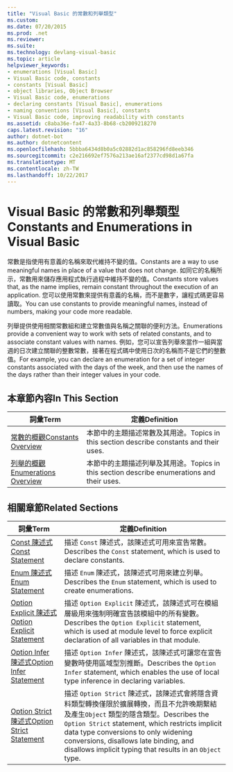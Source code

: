 ```yaml
---
title: "Visual Basic 的常數和列舉類型"
ms.custom: 
ms.date: 07/20/2015
ms.prod: .net
ms.reviewer: 
ms.suite: 
ms.technology: devlang-visual-basic
ms.topic: article
helpviewer_keywords:
- enumerations [Visual Basic]
- Visual Basic code, constants
- constants [Visual Basic]
- object libraries, Object Browser
- Visual Basic code, enumerations
- declaring constants [Visual Basic], enumerations
- naming conventions [Visual Basic], constants
- Visual Basic code, improving readability with constants
ms.assetid: c8aba36e-fa47-4a33-8b68-cb2009218270
caps.latest.revision: "16"
author: dotnet-bot
ms.author: dotnetcontent
ms.openlocfilehash: 5bbba6434d8b0a5c02882d1ac858296fd8eeb346
ms.sourcegitcommit: c2e216692ef7576a213ae16af2377cd98d1a67fa
ms.translationtype: MT
ms.contentlocale: zh-TW
ms.lasthandoff: 10/22/2017
---
```

# <a name="constants-and-enumerations-in-visual-basic"></a><span data-ttu-id="02e9c-102">Visual Basic 的常數和列舉類型</span><span class="sxs-lookup"><span data-stu-id="02e9c-102">Constants and Enumerations in Visual Basic</span></span>
<span data-ttu-id="02e9c-103">常數是指使用有意義的名稱來取代維持不變的值。</span><span class="sxs-lookup"><span data-stu-id="02e9c-103">Constants are a way to use meaningful names in place of a value that does not change.</span></span> <span data-ttu-id="02e9c-104">如同它的名稱所示，常數用來儲存應用程式執行過程中維持不變的值。</span><span class="sxs-lookup"><span data-stu-id="02e9c-104">Constants store values that, as the name implies, remain constant throughout the execution of an application.</span></span> <span data-ttu-id="02e9c-105">您可以使用常數來提供有意義的名稱，而不是數字，讓程式碼更容易讀取。</span><span class="sxs-lookup"><span data-stu-id="02e9c-105">You can use constants to provide meaningful names, instead of numbers, making your code more readable.</span></span>  
  
 <span data-ttu-id="02e9c-106">列舉提供使用相關常數組和建立常數值與名稱之關聯的便利方法。</span><span class="sxs-lookup"><span data-stu-id="02e9c-106">Enumerations provide a convenient way to work with sets of related constants, and to associate constant values with names.</span></span> <span data-ttu-id="02e9c-107">例如，您可以宣告列舉來當作一組與當週的日次建立關聯的整數常數，接著在程式碼中使用日次的名稱而不是它們的整數值。</span><span class="sxs-lookup"><span data-stu-id="02e9c-107">For example, you can declare an enumeration for a set of integer constants associated with the days of the week, and then use the names of the days rather than their integer values in your code.</span></span>  
  
## <a name="in-this-section"></a><span data-ttu-id="02e9c-108">本章節內容</span><span class="sxs-lookup"><span data-stu-id="02e9c-108">In This Section</span></span>  
  
|<span data-ttu-id="02e9c-109">詞彙</span><span class="sxs-lookup"><span data-stu-id="02e9c-109">Term</span></span>|<span data-ttu-id="02e9c-110">定義</span><span class="sxs-lookup"><span data-stu-id="02e9c-110">Definition</span></span>|  
|---|---|  
|[<span data-ttu-id="02e9c-111">常數的概觀</span><span class="sxs-lookup"><span data-stu-id="02e9c-111">Constants Overview</span></span>](../../../../visual-basic/programming-guide/language-features/constants-enums/constants-overview.md)|<span data-ttu-id="02e9c-112">本節中的主題描述常數及其用途。</span><span class="sxs-lookup"><span data-stu-id="02e9c-112">Topics in this section describe constants and their uses.</span></span>|  
|[<span data-ttu-id="02e9c-113">列舉的概觀</span><span class="sxs-lookup"><span data-stu-id="02e9c-113">Enumerations Overview</span></span>](../../../../visual-basic/programming-guide/language-features/constants-enums/enumerations-overview.md)|<span data-ttu-id="02e9c-114">本節中的主題描述列舉及其用途。</span><span class="sxs-lookup"><span data-stu-id="02e9c-114">Topics in this section describe enumerations and their uses.</span></span>|  
  
## <a name="related-sections"></a><span data-ttu-id="02e9c-115">相關章節</span><span class="sxs-lookup"><span data-stu-id="02e9c-115">Related Sections</span></span>  
  
|<span data-ttu-id="02e9c-116">詞彙</span><span class="sxs-lookup"><span data-stu-id="02e9c-116">Term</span></span>|<span data-ttu-id="02e9c-117">定義</span><span class="sxs-lookup"><span data-stu-id="02e9c-117">Definition</span></span>|  
|---|---|  
|[<span data-ttu-id="02e9c-118">Const 陳述式</span><span class="sxs-lookup"><span data-stu-id="02e9c-118">Const Statement</span></span>](../../../../visual-basic/language-reference/statements/const-statement.md)|<span data-ttu-id="02e9c-119">描述 `Const` 陳述式，該陳述式可用來宣告常數。</span><span class="sxs-lookup"><span data-stu-id="02e9c-119">Describes the `Const` statement, which is used to declare constants.</span></span>|  
|[<span data-ttu-id="02e9c-120">Enum 陳述式</span><span class="sxs-lookup"><span data-stu-id="02e9c-120">Enum Statement</span></span>](../../../../visual-basic/language-reference/statements/enum-statement.md)|<span data-ttu-id="02e9c-121">描述 `Enum` 陳述式，該陳述式可用來建立列舉。</span><span class="sxs-lookup"><span data-stu-id="02e9c-121">Describes the `Enum` statement, which is used to create enumerations.</span></span>|  
|[<span data-ttu-id="02e9c-122">Option Explicit 陳述式</span><span class="sxs-lookup"><span data-stu-id="02e9c-122">Option Explicit Statement</span></span>](../../../../visual-basic/language-reference/statements/option-explicit-statement.md)|<span data-ttu-id="02e9c-123">描述 `Option Explicit` 陳述式，該陳述式可在模組層級用來強制明確宣告該模組中的所有變數。</span><span class="sxs-lookup"><span data-stu-id="02e9c-123">Describes the `Option Explicit` statement, which is used at module level to force explicit declaration of all variables in that module.</span></span>|  
|[<span data-ttu-id="02e9c-124">Option Infer 陳述式</span><span class="sxs-lookup"><span data-stu-id="02e9c-124">Option Infer Statement</span></span>](../../../../visual-basic/language-reference/statements/option-infer-statement.md)|<span data-ttu-id="02e9c-125">描述 `Option Infer` 陳述式，該陳述式可讓您在宣告變數時使用區域型別推斷。</span><span class="sxs-lookup"><span data-stu-id="02e9c-125">Describes the `Option Infer` statement, which enables the use of local type inference in declaring variables.</span></span>|  
|[<span data-ttu-id="02e9c-126">Option Strict 陳述式</span><span class="sxs-lookup"><span data-stu-id="02e9c-126">Option Strict Statement</span></span>](../../../../visual-basic/language-reference/statements/option-strict-statement.md)|<span data-ttu-id="02e9c-127">描述 `Option Strict` 陳述式，該陳述式會將隱含資料類型轉換僅限於擴展轉換，而且不允許晚期繫結及產生`Object` 類型的隱含類型。</span><span class="sxs-lookup"><span data-stu-id="02e9c-127">Describes the `Option Strict` statement, which restricts implicit data type conversions to only widening conversions, disallows late binding, and disallows implicit typing that results in an `Object` type.</span></span>|

